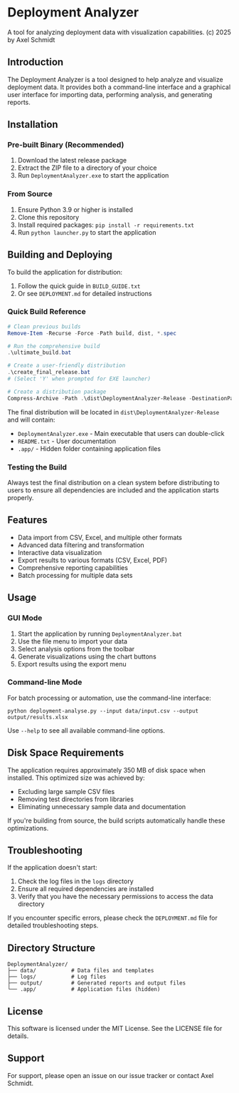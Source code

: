 # Deployment Analyzer

A tool for analyzing deployment data with visualization capabilities.
(c) 2025 by Axel Schmidt



## Introduction

The Deployment Analyzer is a tool designed to help analyze and visualize deployment data. It provides both a command-line interface and a graphical user interface for importing data, performing analysis, and generating reports.

## Installation

### Pre-built Binary (Recommended)

1. Download the latest release package
2. Extract the ZIP file to a directory of your choice
3. Run `DeploymentAnalyzer.exe` to start the application

### From Source

1. Ensure Python 3.9 or higher is installed
2. Clone this repository
3. Install required packages: `pip install -r requirements.txt`
4. Run `python launcher.py` to start the application

## Building and Deploying

To build the application for distribution:

1. Follow the quick guide in `BUILD_GUIDE.txt`
2. Or see `DEPLOYMENT.md` for detailed instructions

### Quick Build Reference

```powershell
# Clean previous builds
Remove-Item -Recurse -Force -Path build, dist, *.spec

# Run the comprehensive build
.\ultimate_build.bat

# Create a user-friendly distribution
.\create_final_release.bat
# (Select 'Y' when prompted for EXE launcher)

# Create a distribution package
Compress-Archive -Path .\dist\DeploymentAnalyzer-Release -DestinationPath .\dist\DeploymentAnalyzer-Release.zip -Force
```

The final distribution will be located in `dist\DeploymentAnalyzer-Release` and will contain:
- `DeploymentAnalyzer.exe` - Main executable that users can double-click
- `README.txt` - User documentation
- `.app/` - Hidden folder containing application files

### Testing the Build

Always test the final distribution on a clean system before distributing to users to ensure all dependencies are included and the application starts properly.

## Features

- Data import from CSV, Excel, and multiple other formats
- Advanced data filtering and transformation
- Interactive data visualization
- Export results to various formats (CSV, Excel, PDF)
- Comprehensive reporting capabilities
- Batch processing for multiple data sets

## Usage

### GUI Mode

1. Start the application by running `DeploymentAnalyzer.bat`
2. Use the file menu to import your data
3. Select analysis options from the toolbar
4. Generate visualizations using the chart buttons
5. Export results using the export menu

### Command-line Mode

For batch processing or automation, use the command-line interface:

```
python deployment-analyse.py --input data/input.csv --output output/results.xlsx
```

Use `--help` to see all available command-line options.

## Disk Space Requirements

The application requires approximately 350 MB of disk space when installed. This optimized size was achieved by:

- Excluding large sample CSV files
- Removing test directories from libraries
- Eliminating unnecessary sample data and documentation

If you're building from source, the build scripts automatically handle these optimizations.

## Troubleshooting

If the application doesn't start:

1. Check the log files in the `logs` directory
2. Ensure all required dependencies are installed
3. Verify that you have the necessary permissions to access the data directory

If you encounter specific errors, please check the `DEPLOYMENT.md` file for detailed troubleshooting steps.

## Directory Structure

```
DeploymentAnalyzer/
├── data/           # Data files and templates
├── logs/           # Log files
├── output/         # Generated reports and output files
└── .app/           # Application files (hidden)
```

## License

This software is licensed under the MIT License. See the LICENSE file for details.

## Support

For support, please open an issue on our issue tracker or contact Axel Schmidt.
